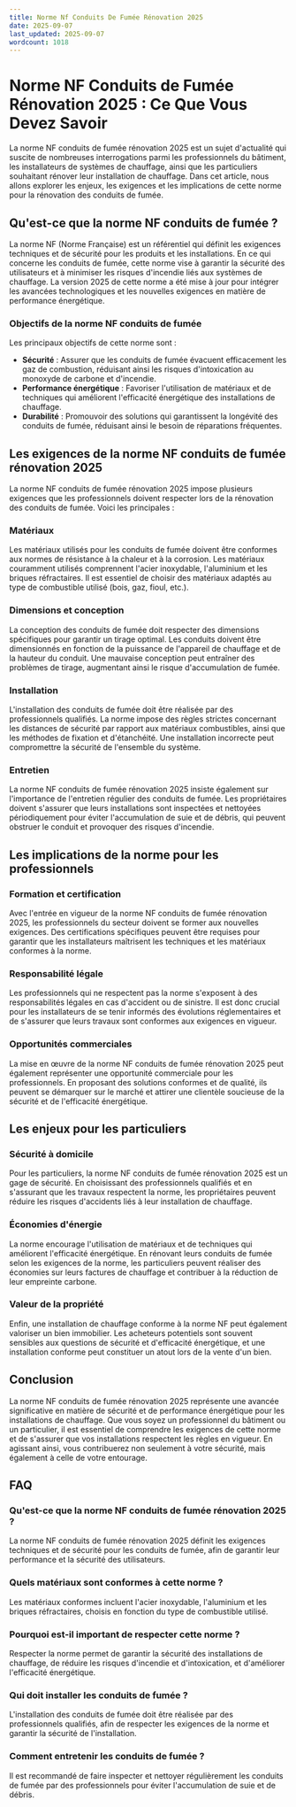 ```yaml
---
title: Norme Nf Conduits De Fumée Rénovation 2025
date: 2025-09-07
last_updated: 2025-09-07
wordcount: 1018
---
```


# Norme NF Conduits de Fumée Rénovation 2025 : Ce Que Vous Devez Savoir

La norme NF conduits de fumée rénovation 2025 est un sujet d'actualité qui suscite de nombreuses interrogations parmi les professionnels du bâtiment, les installateurs de systèmes de chauffage, ainsi que les particuliers souhaitant rénover leur installation de chauffage. Dans cet article, nous allons explorer les enjeux, les exigences et les implications de cette norme pour la rénovation des conduits de fumée.

## Qu'est-ce que la norme NF conduits de fumée ?

La norme NF (Norme Française) est un référentiel qui définit les exigences techniques et de sécurité pour les produits et les installations. En ce qui concerne les conduits de fumée, cette norme vise à garantir la sécurité des utilisateurs et à minimiser les risques d'incendie liés aux systèmes de chauffage. La version 2025 de cette norme a été mise à jour pour intégrer les avancées technologiques et les nouvelles exigences en matière de performance énergétique.

### Objectifs de la norme NF conduits de fumée

Les principaux objectifs de cette norme sont :

- **Sécurité** : Assurer que les conduits de fumée évacuent efficacement les gaz de combustion, réduisant ainsi les risques d'intoxication au monoxyde de carbone et d'incendie.
- **Performance énergétique** : Favoriser l'utilisation de matériaux et de techniques qui améliorent l'efficacité énergétique des installations de chauffage.
- **Durabilité** : Promouvoir des solutions qui garantissent la longévité des conduits de fumée, réduisant ainsi le besoin de réparations fréquentes.

## Les exigences de la norme NF conduits de fumée rénovation 2025

La norme NF conduits de fumée rénovation 2025 impose plusieurs exigences que les professionnels doivent respecter lors de la rénovation des conduits de fumée. Voici les principales :

### Matériaux

Les matériaux utilisés pour les conduits de fumée doivent être conformes aux normes de résistance à la chaleur et à la corrosion. Les matériaux couramment utilisés comprennent l'acier inoxydable, l'aluminium et les briques réfractaires. Il est essentiel de choisir des matériaux adaptés au type de combustible utilisé (bois, gaz, fioul, etc.).

### Dimensions et conception

La conception des conduits de fumée doit respecter des dimensions spécifiques pour garantir un tirage optimal. Les conduits doivent être dimensionnés en fonction de la puissance de l'appareil de chauffage et de la hauteur du conduit. Une mauvaise conception peut entraîner des problèmes de tirage, augmentant ainsi le risque d'accumulation de fumée.

### Installation

L'installation des conduits de fumée doit être réalisée par des professionnels qualifiés. La norme impose des règles strictes concernant les distances de sécurité par rapport aux matériaux combustibles, ainsi que les méthodes de fixation et d'étanchéité. Une installation incorrecte peut compromettre la sécurité de l'ensemble du système.

### Entretien

La norme NF conduits de fumée rénovation 2025 insiste également sur l'importance de l'entretien régulier des conduits de fumée. Les propriétaires doivent s'assurer que leurs installations sont inspectées et nettoyées périodiquement pour éviter l'accumulation de suie et de débris, qui peuvent obstruer le conduit et provoquer des risques d'incendie.

## Les implications de la norme pour les professionnels

### Formation et certification

Avec l'entrée en vigueur de la norme NF conduits de fumée rénovation 2025, les professionnels du secteur doivent se former aux nouvelles exigences. Des certifications spécifiques peuvent être requises pour garantir que les installateurs maîtrisent les techniques et les matériaux conformes à la norme.

### Responsabilité légale

Les professionnels qui ne respectent pas la norme s'exposent à des responsabilités légales en cas d'accident ou de sinistre. Il est donc crucial pour les installateurs de se tenir informés des évolutions réglementaires et de s'assurer que leurs travaux sont conformes aux exigences en vigueur.

### Opportunités commerciales

La mise en œuvre de la norme NF conduits de fumée rénovation 2025 peut également représenter une opportunité commerciale pour les professionnels. En proposant des solutions conformes et de qualité, ils peuvent se démarquer sur le marché et attirer une clientèle soucieuse de la sécurité et de l'efficacité énergétique.

## Les enjeux pour les particuliers

### Sécurité à domicile

Pour les particuliers, la norme NF conduits de fumée rénovation 2025 est un gage de sécurité. En choisissant des professionnels qualifiés et en s'assurant que les travaux respectent la norme, les propriétaires peuvent réduire les risques d'accidents liés à leur installation de chauffage.

### Économies d'énergie

La norme encourage l'utilisation de matériaux et de techniques qui améliorent l'efficacité énergétique. En rénovant leurs conduits de fumée selon les exigences de la norme, les particuliers peuvent réaliser des économies sur leurs factures de chauffage et contribuer à la réduction de leur empreinte carbone.

### Valeur de la propriété

Enfin, une installation de chauffage conforme à la norme NF peut également valoriser un bien immobilier. Les acheteurs potentiels sont souvent sensibles aux questions de sécurité et d'efficacité énergétique, et une installation conforme peut constituer un atout lors de la vente d'un bien.

## Conclusion

La norme NF conduits de fumée rénovation 2025 représente une avancée significative en matière de sécurité et de performance énergétique pour les installations de chauffage. Que vous soyez un professionnel du bâtiment ou un particulier, il est essentiel de comprendre les exigences de cette norme et de s'assurer que vos installations respectent les règles en vigueur. En agissant ainsi, vous contribuerez non seulement à votre sécurité, mais également à celle de votre entourage.

## FAQ

### Qu'est-ce que la norme NF conduits de fumée rénovation 2025 ?

La norme NF conduits de fumée rénovation 2025 définit les exigences techniques et de sécurité pour les conduits de fumée, afin de garantir leur performance et la sécurité des utilisateurs.

### Quels matériaux sont conformes à cette norme ?

Les matériaux conformes incluent l'acier inoxydable, l'aluminium et les briques réfractaires, choisis en fonction du type de combustible utilisé.

### Pourquoi est-il important de respecter cette norme ?

Respecter la norme permet de garantir la sécurité des installations de chauffage, de réduire les risques d'incendie et d'intoxication, et d'améliorer l'efficacité énergétique.

### Qui doit installer les conduits de fumée ?

L'installation des conduits de fumée doit être réalisée par des professionnels qualifiés, afin de respecter les exigences de la norme et garantir la sécurité de l'installation.

### Comment entretenir les conduits de fumée ?

Il est recommandé de faire inspecter et nettoyer régulièrement les conduits de fumée par des professionnels pour éviter l'accumulation de suie et de débris.